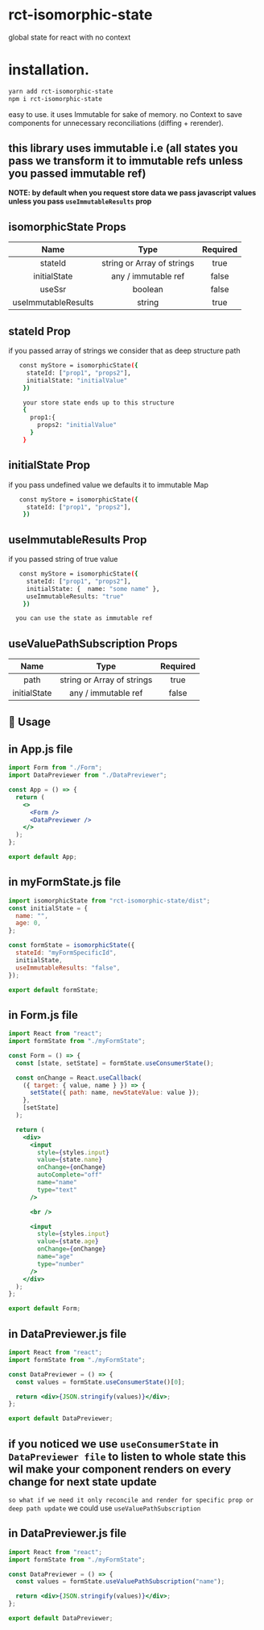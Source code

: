 # rct-isomorphic-state

global state for react with no context

# installation.

```sh
yarn add rct-isomorphic-state
npm i rct-isomorphic-state
```

easy to use.
it uses Immutable for sake of memory.
no Context to save components for unnecessary reconciliations (diffing + rerender).

## this library uses immutable i.e (all states you pass we transform it to immutable refs unless you passed immutable ref)

**NOTE: by default when you request store data we pass javascript values unless you pass `useImmutableResults` prop**

## isomorphicState Props

|        Name         |            Type            | Required |
| :-----------------: | :------------------------: | :------: |
|       stateId       | string or Array of strings |   true   |
|    initialState     |    any / immutable ref     |  false   |
|       useSsr        |          boolean           |  false   |
| useImmutableResults |           string           |   true   |

## stateId Prop

if you passed array of strings we consider that as deep structure path

```sh
   const myStore = isomorphicState({
     stateId: ["prop1", "props2"],
     initialState: "initialValue"
    })

    your store state ends up to this structure
    {
      prop1:{
        props2: "initialValue"
      }
    }
```

## initialState Prop

if you pass undefined value we defaults it to immutable Map

```sh
   const myStore = isomorphicState({
     stateId: ["prop1", "props2"],
    })

```

## useImmutableResults Prop

if you passed string of true value

```sh
   const myStore = isomorphicState({
     stateId: ["prop1", "props2"],
     initialState: {  name: "some name" },
     useImmutableResults: "true"
    })

  you can use the state as immutable ref

```

## useValuePathSubscription Props

|     Name     |            Type            | Required |
| :----------: | :------------------------: | :------: |
|     path     | string or Array of strings |   true   |
| initialState |    any / immutable ref     |  false   |

## 🔨 Usage

## in App.js file

```jsx
import Form from "./Form";
import DataPreviewer from "./DataPreviewer";

const App = () => {
  return (
    <>
      <Form />
      <DataPreviewer />
    </>
  );
};

export default App;
```

## in myFormState.js file

```jsx
import isomorphicState from "rct-isomorphic-state/dist";
const initialState = {
  name: "",
  age: 0,
};

const formState = isomorphicState({
  stateId: "myFormSpecificId",
  initialState,
  useImmutableResults: "false",
});

export default formState;
```

## in Form.js file

```jsx
import React from "react";
import formState from "./myFormState";

const Form = () => {
  const [state, setState] = formState.useConsumerState();

  const onChange = React.useCallback(
    ({ target: { value, name } }) => {
      setState({ path: name, newStateValue: value });
    },
    [setState]
  );

  return (
    <div>
      <input
        style={styles.input}
        value={state.name}
        onChange={onChange}
        autoComplete="off"
        name="name"
        type="text"
      />

      <br />

      <input
        style={styles.input}
        value={state.age}
        onChange={onChange}
        name="age"
        type="number"
      />
    </div>
  );
};

export default Form;
```

## in DataPreviewer.js file

```jsx
import React from "react";
import formState from "./myFormState";

const DataPreviewer = () => {
  const values = formState.useConsumerState()[0];

  return <div>{JSON.stringify(values)}</div>;
};

export default DataPreviewer;
```

## if you noticed we use `useConsumerState` in `DataPreviewer file` to listen to whole state this wil make your component renders on every change for next state update

`so what if we need it only reconcile and render for specific prop or deep path update` we could use `useValuePathSubscription`

## in DataPreviewer.js file

```jsx
import React from "react";
import formState from "./myFormState";

const DataPreviewer = () => {
  const values = formState.useValuePathSubscription("name");

  return <div>{JSON.stringify(values)}</div>;
};

export default DataPreviewer;
```
